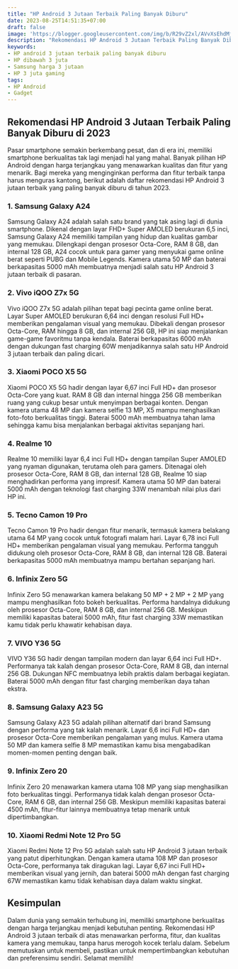 ```yaml
---
title: "HP Android 3 Jutaan Terbaik Paling Banyak Diburu"
date: 2023-08-25T14:51:35+07:00
draft: false
image: 'https://blogger.googleusercontent.com/img/b/R29vZ2xl/AVvXsEhdMjuOkqYx5ICsP4MJFymX4hagb4kmnxh5AAvcvTbPT64zYxrDgvhulOOgbSSDGjG3-3hTTAH8ACZOBry2agki-hnP09n_Vm9Yvii0TcfkSsrHonmQ2l4bk37jzWqaI2EwmD6Bp-cL0LWxBt2B7BxCj1CiRrSqh75hdep8wp2JCA1UA2-VY6H3Q3XKU5I/s360/HP%20Android%203%20Jutaan%20Terbaik%20Paling%20Banyak%20Diburu.png'
description: "Rekomendasi HP Android 3 Jutaan Terbaik Paling Banyak Diburu di 2023: Samsung Galaxy A24, Vivo iQOO Z7x 5G, Xiaomi POCO X5 5G, Realme 10, Tecno Camon 19 Pro, Infinix Zero 5G, VIVO Y36 5G, Samsung Galaxy A23 5G, Infinix Zero 20 ,Xiaomi Redmi Note 12 Pro 5G"
keywords:
- HP android 3 jutaan terbaik paling banyak diburu
- HP dibawah 3 juta
- Samsung harga 3 jutaan
- HP 3 juta gaming
tags:
- HP Android
- Gadget
---
```


## Rekomendasi HP Android 3 Jutaan Terbaik Paling Banyak Diburu di 2023

Pasar smartphone semakin berkembang pesat, dan di era ini, memiliki smartphone berkualitas tak lagi menjadi hal yang mahal. Banyak pilihan HP Android dengan harga terjangkau yang menawarkan kualitas dan fitur yang menarik. Bagi mereka yang menginginkan performa dan fitur terbaik tanpa harus menguras kantong, berikut adalah daftar rekomendasi HP Android 3 jutaan terbaik yang paling banyak diburu di tahun 2023.

### 1. Samsung Galaxy A24

Samsung Galaxy A24 adalah salah satu brand yang tak asing lagi di dunia smartphone. Dikenal dengan layar FHD+ Super AMOLED berukuran 6,5 inci, Samsung Galaxy A24 memiliki tampilan yang hidup dan kualitas gambar yang memukau. Dilengkapi dengan prosesor Octa-Core, RAM 8 GB, dan internal 128 GB, A24 cocok untuk para gamer yang menyukai game online berat seperti PUBG dan Mobile Legends. Kamera utama 50 MP dan baterai berkapasitas 5000 mAh membuatnya menjadi salah satu HP Android 3 jutaan terbaik di pasaran.

### 2. Vivo iQOO Z7x 5G

Vivo iQOO Z7x 5G adalah pilihan tepat bagi pecinta game online berat. Layar Super AMOLED berukuran 6,64 inci dengan resolusi Full HD+ memberikan pengalaman visual yang memukau. Dibekali dengan prosesor Octa-Core, RAM hingga 8 GB, dan internal 256 GB, HP ini siap menjalankan game-game favoritmu tanpa kendala. Baterai berkapasitas 6000 mAh dengan dukungan fast charging 60W menjadikannya salah satu HP Android 3 jutaan terbaik dan paling dicari.

### 3. Xiaomi POCO X5 5G

Xiaomi POCO X5 5G hadir dengan layar 6,67 inci Full HD+ dan prosesor Octa-Core yang kuat. RAM 8 GB dan internal hingga 256 GB memberikan ruang yang cukup besar untuk menyimpan berbagai konten. Dengan kamera utama 48 MP dan kamera selfie 13 MP, X5 mampu menghasilkan foto-foto berkualitas tinggi. Baterai 5000 mAh membuatnya tahan lama sehingga kamu bisa menjalankan berbagai aktivitas sepanjang hari.

### 4. Realme 10

Realme 10 memiliki layar 6,4 inci Full HD+ dengan tampilan Super AMOLED yang nyaman digunakan, terutama oleh para gamers. Ditenagai oleh prosesor Octa-Core, RAM 8 GB, dan internal 128 GB, Realme 10 siap menghadirkan performa yang impresif. Kamera utama 50 MP dan baterai 5000 mAh dengan teknologi fast charging 33W menambah nilai plus dari HP ini.

### 5. Tecno Camon 19 Pro

Tecno Camon 19 Pro hadir dengan fitur menarik, termasuk kamera belakang utama 64 MP yang cocok untuk fotografi malam hari. Layar 6,78 inci Full HD+ memberikan pengalaman visual yang memukau. Performa tangguh didukung oleh prosesor Octa-Core, RAM 8 GB, dan internal 128 GB. Baterai berkapasitas 5000 mAh membuatnya mampu bertahan sepanjang hari.

### 6. Infinix Zero 5G

Infinix Zero 5G menawarkan kamera belakang 50 MP + 2 MP + 2 MP yang mampu menghasilkan foto bokeh berkualitas. Performa handalnya didukung oleh prosesor Octa-Core, RAM 8 GB, dan internal 256 GB. Meskipun memiliki kapasitas baterai 5000 mAh, fitur fast charging 33W memastikan kamu tidak perlu khawatir kehabisan daya.

### 7. VIVO Y36 5G

VIVO Y36 5G hadir dengan tampilan modern dan layar 6,64 inci Full HD+. Performanya tak kalah dengan prosesor Octa-Core, RAM 8 GB, dan internal 256 GB. Dukungan NFC membuatnya lebih praktis dalam berbagai kegiatan. Baterai 5000 mAh dengan fitur fast charging memberikan daya tahan ekstra.

### 8. Samsung Galaxy A23 5G

Samsung Galaxy A23 5G adalah pilihan alternatif dari brand Samsung dengan performa yang tak kalah menarik. Layar 6,6 inci Full HD+ dan prosesor Octa-Core memberikan pengalaman yang mulus. Kamera utama 50 MP dan kamera selfie 8 MP memastikan kamu bisa mengabadikan momen-momen penting dengan baik.

### 9. Infinix Zero 20

Infinix Zero 20 menawarkan kamera utama 108 MP yang siap menghasilkan foto berkualitas tinggi. Performanya tidak kalah dengan prosesor Octa-Core, RAM 6 GB, dan internal 256 GB. Meskipun memiliki kapasitas baterai 4500 mAh, fitur-fitur lainnya membuatnya tetap menarik untuk dipertimbangkan.

### 10. Xiaomi Redmi Note 12 Pro 5G

Xiaomi Redmi Note 12 Pro 5G adalah salah satu HP Android 3 jutaan terbaik yang patut diperhitungkan. Dengan kamera utama 108 MP dan prosesor Octa-Core, performanya tak diragukan lagi. Layar 6,67 inci Full HD+ memberikan visual yang jernih, dan baterai 5000 mAh dengan fast charging 67W memastikan kamu tidak kehabisan daya dalam waktu singkat.

## Kesimpulan

Dalam dunia yang semakin terhubung ini, memiliki smartphone berkualitas dengan harga terjangkau menjadi kebutuhan penting. Rekomendasi HP Android 3 jutaan terbaik di atas menawarkan performa, fitur, dan kualitas kamera yang memukau, tanpa harus merogoh kocek terlalu dalam. Sebelum memutuskan untuk membeli, pastikan untuk mempertimbangkan kebutuhan dan preferensimu sendiri. Selamat memilih!